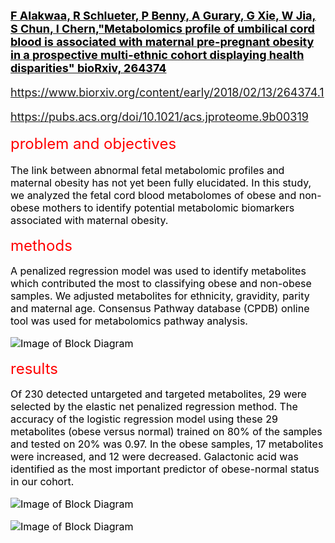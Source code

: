 
__[ <font color='black' size='4'> F Alakwaa, R Schlueter, P Benny, A Gurary, G Xie, W Jia, S Chun, I Chern,"Metabolomics profile of umbilical cord blood is associated with maternal pre-pregnant obesity in a prospective multi-ethnic cohort displaying health disparities" bioRxiv, 264374](https://www.biorxiv.org/content/early/2018/02/13/264374.1)__
    
https://www.biorxiv.org/content/early/2018/02/13/264374.1

https://pubs.acs.org/doi/10.1021/acs.jproteome.9b00319

 <font color='red' size='5'>  problem and objectives </font> 

<font color='black' size='3'>
The link between abnormal fetal metabolomic profiles and maternal obesity has not yet been fully elucidated. In this study, we analyzed the fetal cord blood metabolomes of obese and non-obese mothers to identify potential metabolomic biomarkers associated with maternal obesity.

 <font color='red' size='5'>  methods </font> 

<font color='black' size='3'>
A penalized regression model was used to identify metabolites which contributed the most to classifying obese and non-obese samples. We adjusted metabolites for ethnicity, gravidity, parity and maternal age. Consensus Pathway database (CPDB) online tool was used for metabolomics pathway analysis.

![Image of Block Diagram](http://fadhl-alakwa.weebly.com/uploads/5/3/6/4/5364958/fig2s-1_1_orig.png)

 <font color='red' size='5'>  results </font> 

<font color='black' size='3'>
Of 230 detected untargeted and targeted metabolites, 29 were selected by the elastic net penalized regression method. The accuracy of the logistic regression model using these 29 metabolites (obese versus normal) trained on 80% of the samples and tested on 20% was 0.97. In the obese samples, 17 metabolites were increased, and 12 were decreased. Galactonic acid was identified as the most important predictor of obese-normal status in our cohort. 

![Image of Block Diagram](http://fadhl-alakwa.weebly.com/uploads/5/3/6/4/5364958/fig3-1_1_orig.png)

![Image of Block Diagram](http://fadhl-alakwa.weebly.com/uploads/5/3/6/4/5364958/fig2-1_1_orig.png)
